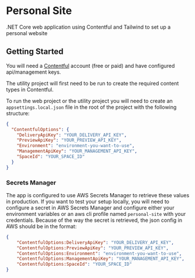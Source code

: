 # Personal Site

.NET Core web application using Contentful and Tailwind to set up a personal website


## Getting Started

You will need a [Contentful](https://www.contentful.com/) account (free or paid) 
and have configured api/management keys.

The utility project will first need to be run to create the required content types in Contentful.

To run the web project or the utility project you will need to create an `appsettings.local.json` 
file in the root of the project with the following structure:

```json
{
  "ContentfulOptions": {
    "DeliveryApiKey": "YOUR_DELIVERY_API_KEY",
    "PreviewApiKey": "YOUR_PREVIEW_API_KEY",
    "Environment": "environment-you-want-to-use",
    "ManagementApiKey": "YOUR_MANAGEMENT_API_KEY",
    "SpaceId": "YOUR_SPACE_ID"
  }
}
```

### Secrets Manager
The app is configured to use AWS Secrets Manager to retrieve these values in production.
If you want to test your setup locally, you will need to configure a secret in AWS Secrets Manager 
and configure either your environment variables or an aws cli profile named `personal-site` with
your credentials. Because of the way the secret is retrieved, the json config in AWS should 
be in the format: 
```json
{
    "ContentfulOptions:DeliveryApiKey": "YOUR_DELIVERY_API_KEY",
    "ContentfulOptions:PreviewApiKey": "YOUR_PREVIEW_API_KEY",
    "ContentfulOptions:Environment": "environment-you-want-to-use",
    "ContentfulOptions:ManagementApiKey": "YOUR_MANAGEMENT_API_KEY",
    "ContentfulOptions:SpaceId": "YOUR_SPACE_ID"
}
```